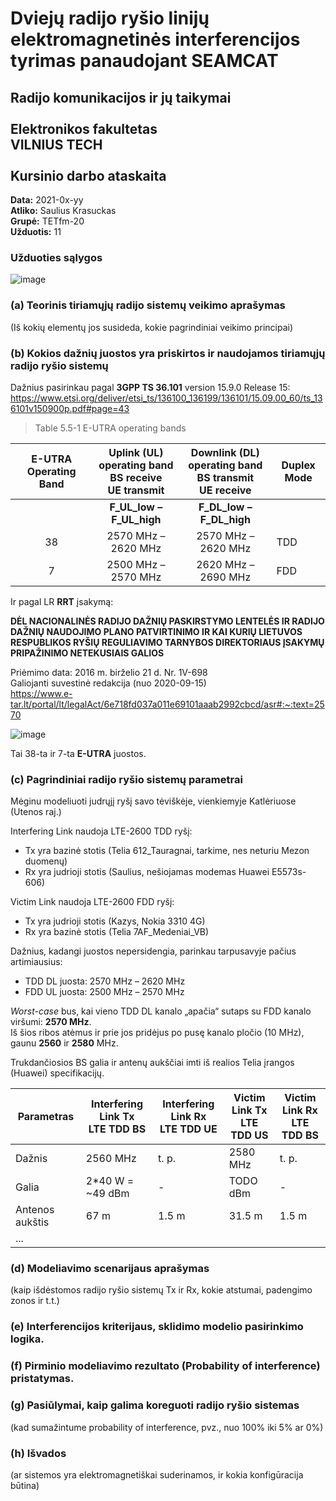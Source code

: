# Dviejų radijo ryšio linijų elektromagnetinės interferencijos tyrimas panaudojant SEAMCAT
## Radijo komunikacijos ir jų taikymai <br /> <br /> Elektronikos fakultetas <br /> VILNIUS TECH <br /> <br /> Kursinio darbo ataskaita

**Data:** 2021-0x-yy  
**Atliko:** Saulius Krasuckas  
**Grupė:** TETfm-20  
**Užduotis:** 11  

### Užduoties sąlygos

![image](https://user-images.githubusercontent.com/74717106/103891375-64e57880-50f2-11eb-9270-1948213ee201.png)

### (a) Teorinis tiriamųjų radijo sistemų veikimo aprašymas
(Iš kokių elementų jos susideda, kokie pagrindiniai veikimo principai)

### (b) Kokios dažnių juostos yra priskirtos ir naudojamos tiriamųjų radijo ryšio sistemų

Dažnius pasirinkau pagal **3GPP TS 36.101** version 15.9.0 Release 15:  
https://www.etsi.org/deliver/etsi_ts/136100_136199/136101/15.09.00_60/ts_136101v150900p.pdf#page=43

> Table 5.5-1 E-UTRA operating bands

| E-UTRA Operating Band | Uplink (UL) operating band<br/>BS receive<br/>UE transmit | Downlink (DL) operating band<br/>BS transmit<br/>UE receive | Duplex Mode |
| :-------------------: | :-------------------------------------------------------: | :---------------------------------------------------------: |-------------|
|                       | **F_UL_low – F_UL_high**                                  | **F_DL_low – F_DL_high**                                    |             |
| 38                    | 2570 MHz – 2620 MHz                                       | 2570 MHz – 2620 MHz                                         | TDD         |
| 7                     | 2500 MHz – 2570 MHz                                       | 2620 MHz – 2690 MHz                                         | FDD         |

Ir pagal LR **RRT** įsakymą:  

**DĖL NACIONALINĖS RADIJO DAŽNIŲ PASKIRSTYMO LENTELĖS IR RADIJO DAŽNIŲ NAUDOJIMO PLANO PATVIRTINIMO IR KAI KURIŲ LIETUVOS RESPUBLIKOS RYŠIŲ REGULIAVIMO TARNYBOS DIREKTORIAUS ĮSAKYMŲ PRIPAŽINIMO NETEKUSIAIS GALIOS**  

Priėmimo data: 2016 m. birželio 21 d. Nr. 1V-698  
Galiojanti suvestinė redakcija (nuo 2020-09-15)  
https://www.e-tar.lt/portal/lt/legalAct/6e718fd037a011e69101aaab2992cbcd/asr#:~:text=2570

![image](https://user-images.githubusercontent.com/74717106/107042269-3d093380-67ca-11eb-8960-5c4132b32fbd.png)

Tai 38-ta ir 7-ta **E-UTRA** juostos.

### (c) Pagrindiniai radijo ryšio sistemų parametrai

Mėginu modeliuoti judrųjį ryšį savo tėviškėje, vienkiemyje Katlėriuose (Utenos raj.)

Interfering Link naudoja LTE-2600 TDD ryšį:
- Tx yra bazinė stotis (Telia 612_Tauragnai, tarkime, nes neturiu Mezon duomenų)
- Rx yra judrioji stotis (Saulius, nešiojamas modemas Huawei E5573s-606)

Victim Link naudoja LTE-2600 FDD ryšį: 
- Tx yra judrioji stotis (Kazys, Nokia 3310 4G)
- Rx yra bazinė stotis (Telia 7AF_Medeniai_VB)

Dažnius, kadangi juostos nepersidengia, parinkau tarpusavyje pačius artimiausius:
- TDD DL juosta: 2570 MHz – 2620 MHz
- FDD UL juosta: 2500 MHz – 2570 MHz

_Worst-case_ bus, kai vieno TDD DL kanalo „apačia“ sutaps su FDD kanalo viršumi: **2570 MHz**.  
Iš šios ribos atėmus ir prie jos pridėjus po pusę kanalo pločio (10 MHz), gaunu **2560** ir **2580** MHz.  

Trukdančiosios BS galia ir antenų aukščiai imti iš realios Telia įrangos (Huawei) specifikacijų.

| Parametras      | Interfering Link Tx<br/>LTE TDD BS | Interfering Link Rx<br/>LTE TDD UE | Victim Link Tx<br/>LTE TDD US | Victim Link Rx<br/>LTE TDD BS |
|-----------------|------------------------------------|------------------------------------|-------------------------------|-------------------------------|
| Dažnis          | 2560 MHz                           | t. p.                              | 2580 MHz                      | t. p.                         |
| Galia           | 2\*40 W = ~49 dBm                  | -                                  | TODO dBm                      | -                             |
| Antenos aukštis | 67 m                               | 1.5 m                              | 31.5 m                        | 1.5 m                         |
| ...

### (d) Modeliavimo scenarijaus aprašymas
(kaip išdėstomos radijo ryšio sistemų Tx ir Rx, kokie atstumai, padengimo zonos ir t.t.)

### (e) Interferencijos kriterijaus, sklidimo modelio pasirinkimo logika.

### (f) Pirminio modeliavimo rezultato (Probability of interference) pristatymas.

### (g) Pasiūlymai, kaip galima koreguoti radijo ryšio sistemas
(kad sumažintume probability of interference, pvz., nuo 100% iki 5% ar 0%)

### (h) Išvados
(ar sistemos yra elektromagnetiškai suderinamos, ir kokia konfigūracija būtina)

